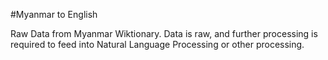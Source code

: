 #Myanmar to English

Raw Data from Myanmar Wiktionary. Data is raw, and further processing is required to feed into Natural Language Processing or other processing.
